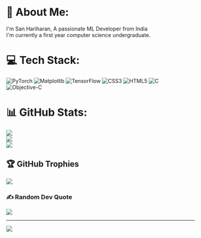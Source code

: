 # 💫 About Me:
I'm San Hariharan, A passionate ML Developer from India<br>I'm currently a first year computer science undergraduate.


# 💻 Tech Stack:
![PyTorch](https://img.shields.io/badge/PyTorch-%23EE4C2C.svg?style=flat&logo=PyTorch&logoColor=white) ![Matplotlib](https://img.shields.io/badge/Matplotlib-%23ffffff.svg?style=flat&logo=Matplotlib&logoColor=black) ![TensorFlow](https://img.shields.io/badge/TensorFlow-%23FF6F00.svg?style=flat&logo=TensorFlow&logoColor=white) ![CSS3](https://img.shields.io/badge/css3-%231572B6.svg?style=flat&logo=css3&logoColor=white) ![HTML5](https://img.shields.io/badge/html5-%23E34F26.svg?style=flat&logo=html5&logoColor=white) ![C](https://img.shields.io/badge/c-%2300599C.svg?style=flat&logo=c&logoColor=white) ![Objective-C](https://img.shields.io/badge/OBJECTIVE--C-%233A95E3.svg?style=flat&logo=apple&logoColor=white)
# 📊 GitHub Stats:
![](https://github-readme-stats.vercel.app/api?username=sanhariharan&theme=tokyonight&hide_border=true&include_all_commits=false&count_private=false)<br/>
![](https://github-readme-streak-stats.herokuapp.com/?user=sanhariharan&theme=tokyonight&hide_border=true)<br/>
![](https://github-readme-stats.vercel.app/api/top-langs/?username=sanhariharan&theme=tokyonight&hide_border=true&include_all_commits=false&count_private=false&layout=compact)

## 🏆 GitHub Trophies
![](https://github-profile-trophy.vercel.app/?username=sanhariharan&theme=radical&no-frame=false&no-bg=true&margin-w=4)

### ✍️ Random Dev Quote
![](https://quotes-github-readme.vercel.app/api?type=horizontal&theme=radical)

---
[![](https://visitcount.itsvg.in/api?id=sanhariharan&icon=0&color=0)](https://visitcount.itsvg.in)
